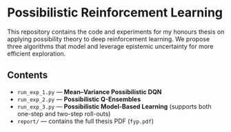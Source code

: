 # Possibilistic Reinforcement Learning

This repository contains the code and experiments for my honours thesis on applying possibility theory to deep reinforcement learning. We propose three algorithms that model and leverage epistemic uncertainty for more efficient exploration.

## Contents

- `run_exp_1.py` — **Mean–Variance Possibilistic DQN**
- `run_exp_2.py` — **Possibilistic Q-Ensembles**
- `run_exp_3.py` — **Possibilistic Model-Based Learning** (supports both one-step and two-step roll-outs)
- `report/` — contains the full thesis PDF (`fyp.pdf`)
